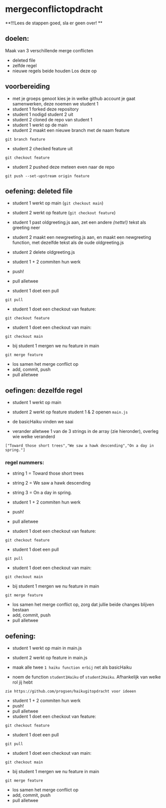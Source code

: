 # mergeconflictopdracht

**!!!Lees de stappen goed, sla er geen over!
**

## doelen:
Maak van 3 verschillende merge conflicten
- deleted file
- zelfde regel
- nieuwe regels beide houden
Los deze op


## voorbereiding
- met je groeps genoot kies je in welke github account je gaat samenwerken, deze noemen we student 1
- student 1 forked deze repository
- student 1 nodigd student 2 uit
- student 2 cloned de repo van student 1
- student 1 werkt op de main
- student 2 maakt een nieuwe branch met de naam feature
```
git branch feature
```
- student 2 checked feature uit

```
git checkout feature
```
- student 2 pushed deze meteen even naar de repo
```
git push --set-upstream origin feature
```

## oefening: deleted file
- student 1 werkt op main (`git checkout main`)
- student 2 werkt op feature (`git checkout feature`)

- student 1 past oldgreeting.js aan, zet een andere *(nette!)* tekst als greeting neer
- student 2 maakt een newgreeting.js aan, en maakt een newgreeting function, met dezelfde tekst als de oude oldgreeting.js
- student 2 delete oldgreeting.js

- student 1 + 2 commiten hun werk

- push!
- pull alletwee
- student 1 doet een pull
```
git pull
```
- student 1 doet een checkout van feature:
```
git checkout feature
```
- student 1 doet een checkout van main:
```
git checkout main
```
- bij student 1 mergen we nu feature in main
```
git merge feature
```
- los samen het merge conflict op
- add, commit, push
- pull alletwee


## oefingen: dezelfde regel
- student 1 werkt op main
- student 2 werkt op feature
  student 1 & 2 openen `main.js`

- de basicHaiku vinden we saai
- verander alletwee 1 van de 3 strings in de array (zie hieronder), overleg wie welke veranderd
```
["Toward those short trees","We saw a hawk descending","On a day in spring."]
```
### regel nummers:
- string 1 = Toward those short trees
- string 2 = We saw a hawk descending
- string 3 = On a day in spring.


- student 1 + 2 commiten hun werk
- push!
- pull alletwee
- student 1 doet een checkout van feature:
```
git checkout feature
```
- student 1 doet een pull
```
git pull
```
- student 1 doet een checkout van main:
```
git checkout main
```
- bij student 1 mergen we nu feature in main
```
git merge feature
```
- los samen het merge conflict op, zorg dat jullie beide changes blijven bestaan
- add, commit, push
- pull alletwee




## oefening: 
- student 1 werkt op main in main.js
- student 2 werkt op feature in main.js

- maak alle twee `1 haiku function erbij` net als basicHaiku
- noem de function `student1Haiku` of `student2Haiku`. Afhankelijk van welke rol jij hebt
```
zie https://github.com/progsen/haikugitopdracht voor ideeen
```

- student 1 + 2 commiten hun werk
- push!
- pull alletwee
- student 1 doet een checkout van feature:
```
git checkout feature
```
- student 1 doet een pull
```
git pull
```
- student 1 doet een checkout van main:
```
git checkout main
```
- bij student 1 mergen we nu feature in main
```
git merge feature
```
- los samen het merge conflict op
- add, commit, push
- pull alletwee
